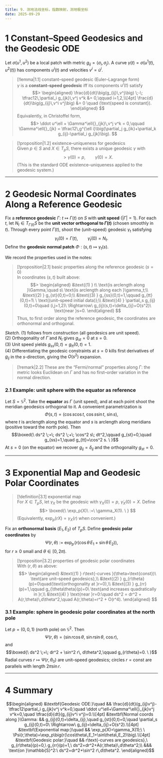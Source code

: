 ```yaml
---
title: 9. 测地法线坐标，指数映射，测地极坐标
date: 2025-09-29
---
```

# 1 Constant–Speed Geodesics and the Geodesic ODE

Let $\sigma(u^1,u^2)$ be a local patch with metric $g_{ij}=\langle \sigma_i,\sigma_j\rangle$. A curve $\gamma(t)=\sigma(u^1(t),u^2(t))$ has components $u^i(t)$ and velocities $v^i=\dot u^i$.

> [!lemma|1.1] constant–speed geodesic (Euler–Lagrange form)  
> $\gamma$ is a **constant–speed geodesic** iff its components $u^i(t)$ satisfy
> $$> \begin{aligned}
> \frac{d}{dt}\big(g_{ij}\,v^j\big) \;-\; \tfrac12\,\partial_i g_{jk}\,v^j v^k &= 0,\qquad i=1,2,\\[4pt]
> \frac{d}{dt}\big(g_{ij}\,v^i v^j\big) &= 0 \quad (\text{speed is constant}).
> \end{aligned}
>$$
> Equivalently, in Christoffel form,
> $$> \ddot u^\ell + \Gamma^\ell{}_{jk}\,v^j v^k = 0,\qquad
> \Gamma^\ell{}_{jk}
> = \tfrac12\,g^{\ell i}\big(\partial_j g_{ik}+\partial_k g_{ij}-\partial_i g_{jk}\big).
>$$

> [!proposition|1.2] existence–uniqueness for geodesics  
> Given $p\in S$ and $X\in T_pS$, there exists a unique geodesic $\gamma$ with
> $$> \gamma(0)=p,\qquad \dot\gamma(0)=X.
>$$
> (This is the standard ODE existence–uniqueness applied to the geodesic system.)

---

# 2 Geodesic Normal Coordinates Along a Reference Geodesic

Fix a **reference geodesic** $\Gamma:\ t\mapsto \Gamma(t)$ on $S$ with **unit speed** ($|\dot\Gamma|=1$). For each $t$, let $N_t\in T_{\Gamma(t)}S$ be the **unit vector orthogonal to $\dot\Gamma(t)$** (chosen smoothly in $t$). Through every point $\Gamma(t)$, shoot the (unit–speed) geodesic $\gamma_t$ satisfying
$$\gamma_t(0)=\Gamma(t),\qquad \dot\gamma_t(0)=N_t.$$
Define the **geodesic normal patch** $\Phi:(s,t)\mapsto \gamma_t(s)$.

We record the properties used in the notes:

> [!proposition|2.1] basic properties along the reference geodesic $(s=0)$  
> In coordinates $(s,t)$ built above:
> $$> \begin{aligned}
> &\text{(1) } t\ \text{is arclength along }\Gamma,\quad s\ \text{is arclength along each }\gamma_t;\\
> &\text{(2) } g_{st}(0,t)=0;\\
> &\text{(3) } g_{ss}(0,t)=1,\qquad g_{tt}(0,t)=1\ \ \text{(unit–speed initial data)};\\
> &\text{(4) } \partial_s g_{ij}(0,t)=0\quad (i,j=1,2)\ \Rightarrow\ g_{ij}(s,t)=\delta_{ij}+O(s^2)\ \text{near }s=0.
> \end{aligned}
>$$
> Thus, to first order along the reference geodesic, the coordinates are orthonormal and orthogonal.

*Sketch.* (1) follows from construction (all geodesics are unit speed).  
(2) Orthogonality of $\dot\Gamma$ and $N_t$ gives $g_{st}=0$ at $s=0$.  
(3) Unit speed yields $g_{ss}(0,t)=g_{tt}(0,t)=1$.  
(4) Differentiating the geodesic constraints at $s=0$ kills first derivatives of $g_{ij}$ in the $s$-direction, giving the $O(s^2)$ expansion.

> [!remark|2.2]
> These are the “Fermi/normal” properties along $\Gamma$: the metric looks Euclidean on $\Gamma$ and has no first–order variation in the normal direction.

### 2.1 Example: unit sphere with the equator as reference

Let $S=\mathbb{S}^2$. Take the **equator** as $\Gamma$ (unit speed), and at each point shoot the meridian geodesics orthogonal to it. A convenient parametrization is
$$\Phi(s,t) = \big(\cos s \cos t,\ \cos s \sin t,\ \sin s\big),$$
where $t$ is arclength along the equator and $s$ is arclength along meridians (positive toward the north pole). Then
$$\boxed{\ ds^2 \;=\; ds^2 \;+\; \cos^2 s\; dt^2,\qquad g_{st}=0,\quad g_{ss}=1,\quad g_{tt}=\cos^2 s. \ }$$
At $s=0$ (on the equator) we recover $g_{ij}=\delta_{ij}$ and the orthogonality $g_{st}=0$.

---

# 3 Exponential Map and Geodesic Polar Coordinates

> [!definition|3.1] exponential map  
> For $X\in T_pS$, let $\gamma_X$ be the geodesic with $\gamma_X(0)=p,\ \dot\gamma_X(0)=X$. Define
> $$> \boxed{\ \exp_p(X)\ :=\ \gamma_X(1). \ }
>$$
> (Equivalently, $\exp_p(rX)=\gamma_X(r)$ when convenient.)

Fix an **orthonormal basis** $(E_1,E_2)$ of $T_pS$. Define **geodesic polar coordinates** by
$$\Psi(r,\theta)\ :=\ \exp_p\!\big(r(\cos\theta\,E_1+\sin\theta\,E_2)\big),$$
for $r\ge 0$ small and $\theta\in[0,2\pi)$.

> [!proposition|3.2] properties of geodesic polar coordinates  
> With $(r,\theta)$ as above:
> $$> \begin{aligned}
> &\text{(1) } r\text{-curves }(\theta=\text{const})\ \text{are unit–speed geodesics},\\
> &\text{(2) } g_{r\theta}(p)=0\quad(\text{orthogonality at }r=0),\\
> &\text{(3) } g_{rr}(p)=1,\qquad g_{\theta\theta}(p)=0\ \text{and increases quadratically in }r,\\
> &\text{(4) } \text{near }r=0:\quad ds^2 = dr^2 + A(r,\theta)\,d\theta^2,\quad A(r,\theta)=r^2 + O(r^4).
> \end{aligned}
>$$

### 3.1 Example: sphere in geodesic polar coordinates at the north pole
Let $p=(0,0,1)$ (north pole) on $\mathbb{S}^2$. Then
$$\Psi(r,\theta) = \big(\sin r \cos\theta,\ \sin r \sin\theta,\ \cos r\big),$$
and
$$\boxed{\ ds^2 \;=\; dr^2 + \sin^2 r\, d\theta^2,\qquad g_{r\theta}=0. \ }$$
Radial curves $r\mapsto \Psi(r,\theta_0)$ are unit–speed geodesics; circles $r=\text{const}$ are parallels with length $2\pi\sin r$.

---

# 4 Summary

$$\begin{aligned}
&\textbf{Geodesic ODE:}\quad && \frac{d}{dt}(g_{ij}v^j)-\tfrac12\partial_i g_{jk}v^j v^k=0,\quad
\ddot u^\ell+\Gamma^\ell{}_{jk}v^j v^k=0,\quad \tfrac{d}{dt}(g_{ij}v^i v^j)=0.\\[4pt]
&\textbf{Normal coords along }\Gamma: && g_{ij}(0,t)=\delta_{ij},\quad g_{st}(0,t)=0,\quad \partial_s g_{ij}(0,t)=0\ \Rightarrow\ g_{ij}=\delta_{ij}+O(s^2).\\[4pt]
&\textbf{Exponential map:}\quad && \exp_p(X)=\gamma_X(1);\ \ \Psi(r,\theta)=\exp_p\big(r(\cos\theta\,E_1+\sin\theta\,E_2)\big).\\[4pt]
&\textbf{Geodesic polar:}\quad && r\text{-curves are geodesics},\ g_{r\theta}(p)=0,\ g_{rr}(p)=1,\ ds^2=dr^2+A(r,\theta)\,d\theta^2;\\
&&& \text{on }\mathbb{S}^2:\ ds^2=dr^2+\sin^2 r\,d\theta^2.
\end{aligned}$$
